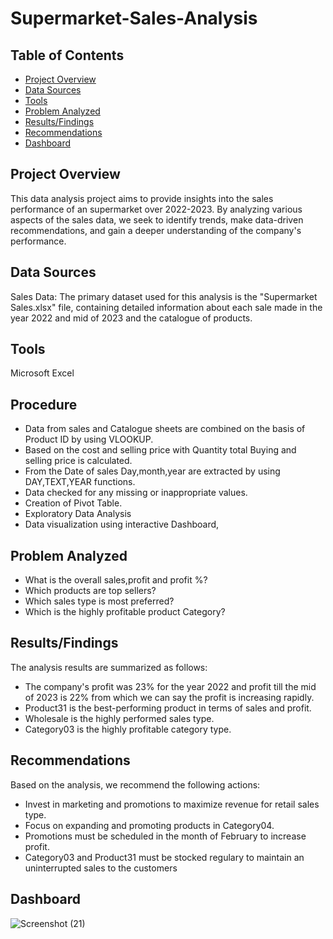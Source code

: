 # Supermarket-Sales-Analysis
## Table of Contents
- [Project Overview](project-overview)
- [Data Sources](data-sources)
- [Tools](tools)
- [Problem Analyzed](problem-analyzed)
- [Results/Findings](results/findings)
- [Recommendations](recommendations)
- [Dashboard](dashboard)


## Project Overview
This data analysis project aims to provide insights into the sales performance of an supermarket over 2022-2023. By analyzing various aspects of the sales data, we seek to identify trends, make data-driven recommendations, and gain a deeper understanding of the company's performance.


## Data Sources
Sales Data: The primary dataset used for this analysis is the "Supermarket Sales.xlsx" file, containing detailed information about each sale made in the year 2022 and mid of 2023 and the catalogue of products.

## Tools
Microsoft Excel
## Procedure
- Data from sales and Catalogue sheets are combined on the basis of Product ID by using VLOOKUP.
- Based on the cost and selling price with Quantity total Buying and selling price is calculated.
- From the Date of sales Day,month,year are extracted by using DAY,TEXT,YEAR functions.
- Data checked for any missing or inappropriate values.
- Creation of Pivot Table.
- Exploratory Data Analysis
- Data visualization using interactive Dashboard,
## Problem Analyzed 
- What is the overall sales,profit and profit %?
- Which products are top sellers?
- Which sales type is most preferred?
- Which is the highly profitable product Category?

## Results/Findings
The analysis results are summarized as follows:

- The company's profit was 23% for the year 2022 and profit till the mid of 2023 is 22% from which we can say the profit is increasing rapidly.
- Product31 is the best-performing product in terms of sales and profit.
- Wholesale is the highly performed sales type.
- Category03 is the highly profitable category type.

## Recommendations
Based on the analysis, we recommend the following actions:

- Invest in marketing and promotions to maximize revenue for retail sales type.
- Focus on expanding and promoting products in Category04.
- Promotions must be scheduled in the month of February to increase profit.
- Category03 and Product31 must be stocked regulary to maintain an uninterrupted sales to the customers
## Dashboard
![Screenshot (21)](https://github.com/Shalini-K-S/Supermarket-Sales-Analysis/assets/163270221/c63ce08b-b02f-4e9f-92ec-2096e8604df4)

